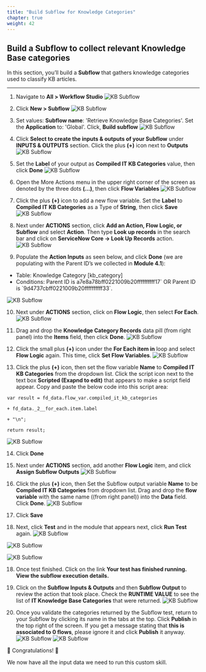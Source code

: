 ```yaml
---
title: "Build Subflow for Knowledge Categories"
chapter: true
weight: 42
---
```


## Build a Subflow to collect relevant Knowledge Base categories 

In this section, you’ll build a **Subflow** that gathers knowledge categories used to classify KB articles.

---
1. Navigate to **All > Workflow Studio**
![KB Subflow](/images/servicenow/subflow/kb_nav_workflow_editor.png)

2. Click **New > Subflow**
![KB Subflow](/images/servicenow/subflow/kb_new_subflow.png)

3. Set values: **Subflow name**: 'Retrieve Knowledge Base Categories'. Set the **Application** to: 'Global'. Click, **Build subflow** 
![KB Subflow](/images/servicenow/subflow/kb_build_subflow.png)

4. Click **Select to create the inputs & outputs of your Subflow** under **INPUTS & OUTPUTS** section. Click the plus **(+)** icon next to **Outputs**
![KB Subflow](/images/servicenow/subflow/kb_subflow_output.png)

5. Set the **Label** of your output as **Compiled IT KB Categories** value, then click **Done**
![KB Subflow](/images/servicenow/subflow/kb_subflow_set_output.png)

6. Open the More Actions menu in the upper right corner of the screen as denoted by the three dots **(…)**, then click **Flow Variables**
![KB Subflow](/images/servicenow/subflow/kb_subflow_flow_variables.png)

7. Click the plus **(+)** icon to add a new flow variable. Set the **Label** to **Compiled IT KB Categories** as a Type of **String**, then click **Save**
![KB Subflow](/images/servicenow/subflow/kb_subflow_set_flow_variables.png)

8. Next under **ACTIONS** section, click **Add an Action, Flow Logic, or Subflow** and select **Action**. Then type **Look up records** in the search bar and click on **ServiceNow Core -> Look Up Records** action. 
![KB Subflow](/images/servicenow/subflow/kb_subflow_action_lookup_records.png)

9. Populate the **Action Inputs** as seen below, and click **Done** (we are populating with the Parent ID’s we collected in **Module 4.1**): 
<ul>
  <li>Table: Knowledge Category [kb_category]</li>
  <li>Conditions: Parent ID is a7e8a78bff0221009b20ffffffffff17` OR Parent ID is `9d4737cbff0221009b20ffffffffff33`.</li>
</ul>

![KB Subflow](/images/servicenow/subflow/kb_subflow_add_action_lookup_records.png)

10. Next under **ACTIONS** section, click on **Flow Logic**, then select **For Each**. 
![KB Subflow](/images/servicenow/subflow/kb_subflow_flow_logic_foreach.png)

11. Drag and drop the **Knowledge Category Records** data pill (from right panel) into the **Items** field, then click **Done**. 
![KB Subflow](/images/servicenow/subflow/kb_subflow_flow_logic_category_records.png)

12. Click the small plus **(+)** icon under the **For Each item in** loop and select **Flow Logic** again. This time, click **Set Flow Variables**. 
![KB Subflow](/images/servicenow/subflow/kb_subflow_flow_logic_flow_variables.png)

13. Click the plus **(+)** icon, then set the flow variable **Name** to **Compiled IT KB Categories** from the dropdown list. Click the script icon next to the text box **Scripted (Exapnd to edit)** that appears to make a script field appear. Copy and paste the below code into this script area: 

```
var result = fd_data.flow_var.compiled_it_kb_categories  

+ fd_data._2__for_each.item.label 

+ "\n";  

return result;
```
![KB Subflow](/images/servicenow/subflow/kb_subflow_flow_logic_flow_variables_script.png)

14. Click **Done** 

15. Next under **ACTIONS** section, add another **Flow Logic** item, and click **Assign Subflow Outputs** 
![KB Subflow](/images/servicenow/subflow/kb_subflow_flow_logic_select_subflow_output.png)

16. Click the plus **(+)** icon, then Set the Subflow output variable **Name** to be **Compiled IT KB Categories** from dropdown list. Drag and drop the **flow variable** with the same name ((from right panel)) into the **Data** field. Click **Done**.
![KB Subflow](/images/servicenow/subflow/kb_subflow_flow_logic_set_subflow_output.png)

17. Click **Save** 
18. Next, click **Test** and in the module that appears next, click **Run Test** again.
![KB Subflow](/images/servicenow/subflow/kb_subflow_flow_test.png)

![KB Subflow](/images/servicenow/subflow/kb_subflow_flow_run_test.png)

![KB Subflow](/images/servicenow/subflow/kb_subflow_flow_test_finished.png)

18. Once test finished. Click on the link **Your test has finished running. View the subflow execution details.**

18. Click on the **Subflow Inputs & Outputs** and then **Subflow Output** to review the action that took place. Check the **RUNTIME VALUE** to see the list of **IT Knowledge Base Categories** that were returned. 
![KB Subflow](/images/servicenow/subflow/kb_subflow_flow_runtime_value_it_categories.png)


19. Once you validate the categories returned by the Subflow test, return to your Subflow by clicking its name in the tabs at the top. Click **Publish** in the top right of the screen. If you get a message stating that **this is associated to 0 flows**, please ignore it and click **Publish** it anyway. 
![KB Subflow](/images/servicenow/subflow/kb_subflow_flow_click_publish.png)
![KB Subflow](/images/servicenow/subflow/kb_subflow_flow_published.png)
 

🎉 Congratulations! 🎉

We now have all the input data we need to run this custom skill. 
